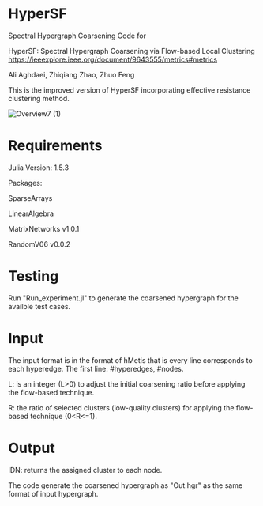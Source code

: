 # HyperSF
Spectral Hypergraph Coarsening Code for

HyperSF: Spectral Hypergraph Coarsening via Flow-based Local Clustering 
https://ieeexplore.ieee.org/document/9643555/metrics#metrics

Ali Aghdaei, Zhiqiang Zhao, Zhuo Feng

This is the improved version of HyperSF incorporating effective resistance clustering method.


![Overview7 (1)](https://user-images.githubusercontent.com/85693952/128752511-64572dd2-aff6-4126-9290-c91a78b4c649.png)

# Requirements
Julia Version: 1.5.3

Packages:

SparseArrays

LinearAlgebra

MatrixNetworks v1.0.1

RandomV06 v0.0.2

# Testing 
Run "Run_experiment.jl" to generate the coarsened hypergraph for the availble test cases.

# Input
The input format is in the format of hMetis that is every line corresponds to each hyperedge.
The first line: #hyperedges, #nodes.

L: is an integer (L>0) to adjust the initial coarsening ratio before applying the flow-based technique. 

R: the ratio of selected clusters (low-quality clusters) for applying the flow-based technique (0<R<=1).

# Output
IDN: returns the assigned cluster to each node.

The code generate the coarsened hypergraph as "Out.hgr" as the same format of input hypergraph.
